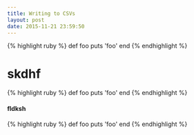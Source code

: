 ```yaml
---
title: Writing to CSVs
layout: post
date: 2015-11-21 23:59:50
---
```


{% highlight ruby %}
def foo
  puts 'foo'
end
{% endhighlight %}

<h1>skdhf</h1>


{% highlight ruby %}
def foo
  puts 'foo'
end
{% endhighlight %}

<h4>fldksh</h4>


{% highlight ruby %}
def foo
  puts 'foo'
end
{% endhighlight %}
